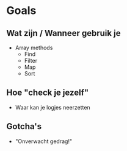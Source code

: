 # Goals

## Wat zijn / Wanneer gebruik je

- Array methods
  - Find
  - Filter
  - Map
  - Sort

## Hoe "check je jezelf"

- Waar kan je logjes neerzetten

## Gotcha's

- "Onverwacht gedrag!"
